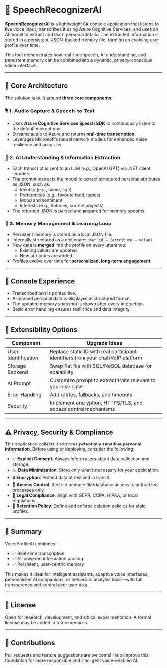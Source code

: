 # 🧠 SpeechRecognizerAI

**SpeechRecognizerAI** is a lightweight C# console application that listens to live voice input, transcribes it using Azure Cognitive Services, and uses an AI model to extract and learn personal details. The extracted information is stored in a persistent, JSON-backed memory file, forming an evolving user profile over time.

This tool demonstrates how real-time speech, AI understanding, and persistent memory can be combined into a dynamic, privacy-conscious voice interface.

---

## 🧩 Core Architecture

The solution is built around **three core components**:

### 🎙️ 1. Audio Capture & Speech-to-Text
- Uses **Azure Cognitive Services Speech SDK** to continuously listen to the default microphone.
- Streams audio to Azure and returns **real-time transcription**.
- Leverages Microsoft’s neural network models for enhanced noise resilience and accuracy.

### 🧠 2. AI Understanding & Information Extraction
- Each transcript is sent to an LLM (e.g., OpenAI GPT) via .NET client libraries.
- The prompt instructs the model to extract structured personal attributes as JSON, such as:
  - Identity (e.g., name, age)
  - Preferences (e.g., favorite food, topics)
  - Mood and sentiment
  - Interests (e.g., hobbies, current projects)
- The returned JSON is parsed and prepared for memory updates.

### 💾 3. Memory Management & Learning Loop
- Persistent memory is stored as a local JSON file.
- Internally structured as a dictionary: `user_id → {attribute → value}`.
- New data is **merged** into the profile on every utterance:
  - Existing values are updated.
  - New attributes are added.
- Profiles evolve over time for **personalized, long-term engagement**.

---

## 🧪 Console Experience

- Transcribed text is printed live.
- AI-parsed personal data is displayed in structured format.
- The updated memory snapshot is shown after every interaction.
- Basic error handling ensures resilience and data integrity.

---

## 🔧 Extensibility Options

| Component           | Upgrade Ideas |
|--------------------|---------------|
| User Identification| Replace static ID with real participant identifiers from your chat/VoIP platform |
| Storage Backend     | Swap flat file with SQL/NoSQL database for scalability |
| AI Prompt           | Customize prompt to extract traits relevant to your use case |
| Error Handling      | Add retries, fallbacks, and timeouts |
| Security            | Implement encryption, HTTPS/TLS, and access control mechanisms |

---

## ⚠️ Privacy, Security & Compliance

This application collects and stores **potentially sensitive personal information**. Before using or deploying, consider the following:

- ✅ **Explicit Consent**: Always inform users about data collection and storage.
- 📉 **Data Minimization**: Store only what’s necessary for your application.
- 🔒 **Encryption**: Protect data at rest and in transit.
- 👥 **Access Control**: Restrict memory file/database access to authorized processes only.
- 📜 **Legal Compliance**: Align with GDPR, CCPA, HIPAA, or local regulations.
- 🧹 **Retention Policy**: Define and enforce deletion policies for stale profiles.

---

## 🚀 Summary

VoiceProfileAI combines:
- ✅ Real-time transcription
- ✅ AI-powered information parsing
- ✅ Persistent, user-centric memory

This makes it ideal for intelligent assistants, adaptive voice interfaces, personalized AI companions, or behavioral analysis tools—with full transparency and control over user data.

---

## 📄 License

Open for research, development, and ethical experimentation. A formal license may be added in future versions.

---

## 🤝 Contributions

Pull requests and feature suggestions are welcome! Help improve this foundation for more responsible and intelligent voice-enabled AI.
